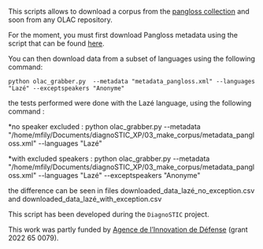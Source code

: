 This scripts allows to download a corpus from the [pangloss collection](https://pangloss.cnrs.fr/) and soon from any OLAC repository.

For the moment, you must first download Pangloss metadata using the script that can be found [here](https://github.com/CNRS-LACITO/Pangloss_scripts/tree/main/collecting_pangloss_metadata).

You can then download data from a subset of languages using the following command:
```
python olac_grabber.py  --metadata "metadata_pangloss.xml" --languages "Lazé" --exceptspeakers "Anonyme"
```
the tests performed were done with the Lazé language, using the following command :

*no speaker excluded : python olac_grabber.py  --metadata "/home/mfily/Documents/diagnoSTIC_XP/03_make_corpus/metadata_pangloss.xml" --languages "Lazé"

*with excluded speakers : python olac_grabber.py  --metadata "/home/mfily/Documents/diagnoSTIC_XP/03_make_corpus/metadata_pangloss.xml" --languages "Lazé" --exceptspeakers "Anonyme"

the difference can be seen in files downloaded_data_lazé_no_exception.csv and downloaded_data_lazé_with_exception.csv

This script has been developed during the `DiagnoSTIC` project.

This work was partly funded by [Agence de l’Innovation de Défense](https://www.defense.gouv.fr/aid) (grant 2022 65 0079).
